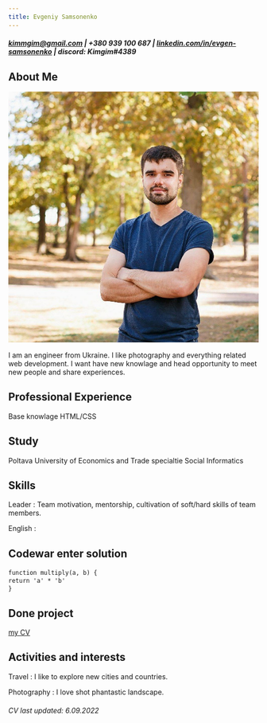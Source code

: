 ```yaml
---
title: Evgeniy Samsonenko
---
```


##### <kimmgim@gmail.com> | +380 939 100 687 | [linkedin.com/in/evgen-samsonenko](https://linkedin.com/in/evgen-samsonenko-61b773207) | discord: Kimgim#4389

## About Me

![Photo](/image/photo.jpeg)

I am an engineer from Ukraine. I like photography and everything related web development. I want have new knowlage and head opportunity to meet new people and share experiences.

## Professional Experience

Base knowlage HTML/CSS

## Study

Poltava University of Economics and Trade specialtie Social Informatics

## Skills

Leader
: Team motivation, mentorship, cultivation of soft/hard skills of team members.

English
:

## Codewar enter solution

```
function multiply(a, b) {
return 'a' * 'b'
}
```

## Done project

[my CV](https://github.com/evgeniysam/rsschool-cv/blob/gh-pages/cv.md)

## Activities and interests

Travel
: I like to explore new cities and countries.

Photography
: I love shot phantastic landscape.

###### CV last updated: 6.09.2022
